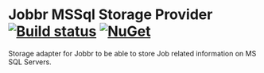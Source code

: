 # Jobbr MSSql Storage Provider [![Build status](https://ci.appveyor.com/api/projects/status/0e5a1pmlxxnocban?svg=true)](https://ci.appveyor.com/project/Jobbr/jobbr-storage-mssql) [![NuGet][mssql-badge-nuget-pre]][mssql-link-nuget]

Storage adapter for Jobbr to be able to store Job related information on MS SQL Servers.



[mssql-link-build]:                    https://ci.appveyor.com/project/Jobbr/jobbr-storage-mssql         
[mssql-link-nuget]:                    https://www.nuget.org/packages/Jobbr.Server.MsSql
[mssql-badge-build]:                   https://ci.appveyor.com/api/projects/status/0e5a1pmlxxnocban?svg=true
[mssql-badge-nuget]:                   https://img.shields.io/nuget/v/Jobbr.Server.MsSql.svg
[mssql-badge-nuget-pre]:               https://img.shields.io/nuget/vpre/Jobbr.Server.MsSql.svg
